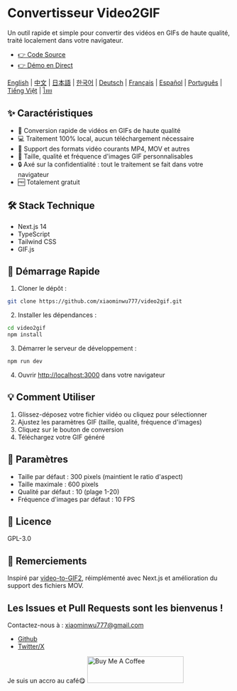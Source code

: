 # Convertisseur Video2GIF

Un outil rapide et simple pour convertir des vidéos en GIFs de haute qualité, traité localement dans votre navigateur.

- [👉 Code Source](https://github.com/xiaominwu777/video2gif)
- [👉 Démo en Direct](https://makegif.ai)

[English](./README.md) | [中文](./README_zh.md) | [日本語](./README_ja.md) | [한국어](./README_ko.md) | [Deutsch](./README_de.md) | [Français](./README_fr.md) | [Español](./README_es.md) | [Português](./README_pt.md) | [Tiếng Việt](./README_vi.md) | [ไทย](./README_th.md)

## ✨ Caractéristiques

- 🚀 Conversion rapide de vidéos en GIFs de haute qualité
- 💻 Traitement 100% local, aucun téléchargement nécessaire
- 🎥 Support des formats vidéo courants MP4, MOV et autres
- 🎯 Taille, qualité et fréquence d'images GIF personnalisables
- 🔒 Axé sur la confidentialité : tout le traitement se fait dans votre navigateur
- 🆓 Totalement gratuit

## 🛠️ Stack Technique

- Next.js 14
- TypeScript
- Tailwind CSS
- GIF.js

## 🚀 Démarrage Rapide

1. Cloner le dépôt :

```bash
git clone https://github.com/xiaominwu777/video2gif.git
```

2. Installer les dépendances :

```bash
cd video2gif
npm install
```

3. Démarrer le serveur de développement :

```bash
npm run dev
```

4. Ouvrir [http://localhost:3000](http://localhost:3000) dans votre navigateur

## 💡 Comment Utiliser

1. Glissez-déposez votre fichier vidéo ou cliquez pour sélectionner
2. Ajustez les paramètres GIF (taille, qualité, fréquence d'images)
3. Cliquez sur le bouton de conversion
4. Téléchargez votre GIF généré

## 🔄 Paramètres

- Taille par défaut : 300 pixels (maintient le ratio d'aspect)
- Taille maximale : 600 pixels
- Qualité par défaut : 10 (plage 1-20)
- Fréquence d'images par défaut : 10 FPS

## 📄 Licence

GPL-3.0

## 🙏 Remerciements

Inspiré par [video-to-GIF2](https://github.com/incubated-geek-cc/video-to-GIF2), réimplémenté avec Next.js et amélioration du support des fichiers MOV.

## Les Issues et Pull Requests sont les bienvenus !

Contactez-nous à : xiaominwu777@gmail.com

- [Github](https://github.com/xiaominwu777)
- [Twitter/X](https://x.com/xiaominwu)

Je suis un accro au café😋
<a href="https://www.buymeacoffee.com/xiaominwu" target="_blank"><img src="https://cdn.buymeacoffee.com/buttons/v2/default-yellow.png" alt="Buy Me A Coffee" style="height: 60px !important;width: 217px !important;" ></a>
